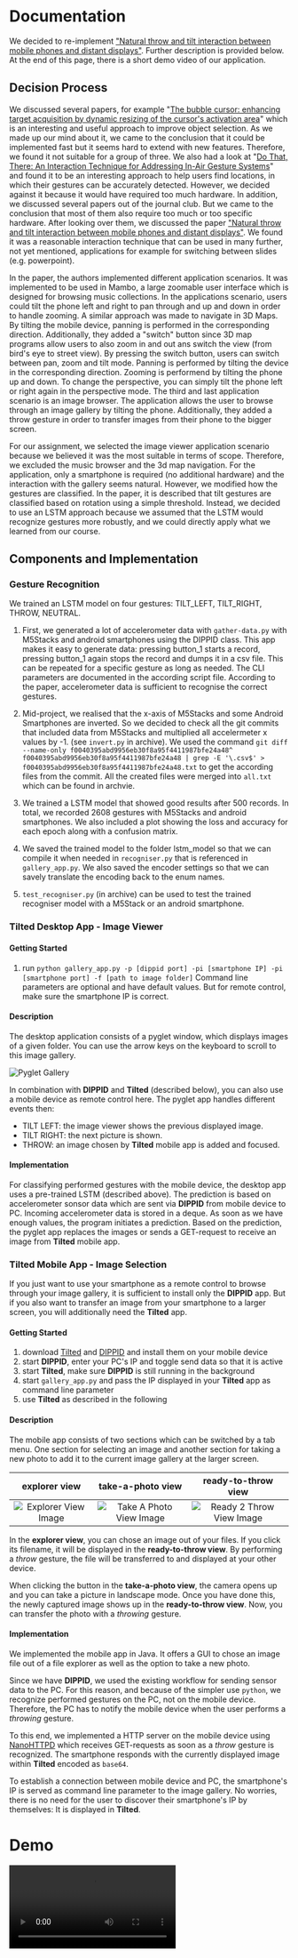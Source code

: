 # Documentation

We decided to re-implement ["Natural throw and tilt interaction between mobile phones and distant displays"](https://dl.acm.org/doi/abs/10.1145/1520340.1520467?casa_token=tPt_nNSHzxoAAAAA%3AvBnONUcn68lt9nj3HLlBOtkJKcMi-a-HIHsYxd4WW2xYXDjClwjj9KEan7ISVKCcHQQqxwkJwEN6). Further description is provided below. At the end of this page, there is a short demo video of our application.

## Decision Process

We discussed several papers, for example "[The bubble cursor: enhancing target acquisition by dynamic resizing of the cursor's activation area](https://dl.acm.org/doi/10.1145/1054972.1055012)" which is an interesting and useful approach to improve object selection. As we made up our mind about it, we came to the conclusion that it could be implemented fast but it seems hard to extend with new features. Therefore, we found it not suitable for a group of three. We also had a look at "[Do That, There: An Interaction Technique for Addressing In-Air Gesture Systems](https://dl.acm.org/doi/pdf/10.1145/2858036.2858308?casa_token=jvp6qJ-JEssAAAAA:dalVRdxJTv-Et4qW6Dnm54OhmG3Wp89oem-OwNhVaZwAD9aNIdPhtL1bv49zAnh7ZCxyOg-L1Q-l98M)" and found it to be an interesting approach to help users find locations, in which their gestures can be accurately detected. However, we decided against it because it would have required too much hardware. In addition, we discussed several papers out of the journal club. But we came to the conclusion that most of them also require too much or too specific hardware. After looking over them, we discussed the paper ["Natural throw and tilt interaction between mobile phones and distant displays"](https://dl.acm.org/doi/abs/10.1145/1520340.1520467?casa_token=tPt_nNSHzxoAAAAA%3AvBnONUcn68lt9nj3HLlBOtkJKcMi-a-HIHsYxd4WW2xYXDjClwjj9KEan7ISVKCcHQQqxwkJwEN6). We found it was a reasonable interaction technique that can be used in many further, not yet mentioned, applications for example for switching between slides (e.g. powerpoint).

In the paper, the authors implemented different application scenarios. It was implemented to be used in Mambo, a large zoomable user interface which is designed for browsing music collections. In the applications scenario, users could tilt the phone left and right to pan through and up and down in order to handle zooming. A similar approach was made to navigate in 3D Maps. By tilting the mobile device, panning is performed in the corresponding direction. Additionally, they added a "switch" button since 3D map programs allow users to also zoom in and out ans switch the view (from bird's eye to street view). By pressing the switch button, users can switch between pan, zoom and tilt mode. Panning is performed by tilting the device in the corresponding direction. Zooming is performend by tilting the phone up and down. To change the perspective, you can simply tilt the phone left or right again in the perspective mode. The third and last application scenario is an image browser. The application allows the user to browse through an image gallery by tilting the phone. Additionally, they added a throw gesture in order to transfer images from their phone to the bigger screen.

For our assignment, we selected the image viewer application scenario because we believed it was the most suitable in terms of scope. Therefore, we excluded the music browser and the 3d map navigation. For the application, only a smartphone is required (no additional hardware) and the interaction with the gallery seems natural.
However, we modified how the gestures are classified. In the paper, it is described that tilt gestures are classified based on rotation using a simple threshold. Instead, we decided to use an LSTM approach because we assumed that the LSTM would recognize gestures more robustly, and we could directly apply what we learned from our course.

## Components and Implementation

### Gesture Recognition

We trained an LSTM model on four gestures: TILT_LEFT, TILT_RIGHT, THROW, NEUTRAL.

1. First, we generated a lot of accelerometer data with `gather-data.py` with M5Stacks and android smartphones using the DIPPID class. This app makes it easy to generate data: pressing button_1 starts a record, pressing button_1 again stops the record and dumps it in a csv file. This can be repeated for a specific gesture as long as needed. The CLI parameters are documented in the according script file. According to the paper, accelerometer data is sufficient to recognise the correct gestures.

2. Mid-project, we realised that the x-axis of M5Stacks and some Android Smartphones are inverted. So we decided to check all the git commits that included data from M5Stacks and multiplied all accelermeter x values by -1. (see `invert.py` in archive). We used the command `git diff --name-only f0040395abd9956eb30f8a95f4411987bfe24a48^ f0040395abd9956eb30f8a95f4411987bfe24a48 | grep -E '\.csv$' > f0040395abd9956eb30f8a95f4411987bfe24a48.txt` to get the according files from the commit. All the created files were merged into `all.txt` which can be found in archvie.

3. We trained a LSTM model that showed good results after 500 records. In total, we recorded 2608 gestures with M5Stacks and android smartphones. We also included a plot showing the loss and accuracy for each epoch along with a confusion matrix.

4. We saved the trained model to the folder lstm_model so that we can compile it when needed in `recogniser.py` that is referenced in `gallery_app.py`. We also saved the encoder settings so that we can savely translate the encoding back to the enum names.

5. `test_recogniser.py` (in archive) can be used to test the trained recogniser model with a M5Stack or an android smartphone.

### Tilted Desktop App - Image Viewer

#### Getting Started

1. run `python gallery_app.py -p [dippid port] -pi [smartphone IP] -pi [smartphone port] -f [path to image folder]`
   Command line parameters are optional and have default values. But for remote control, make sure the smartphone IP is correct.

#### Description

The desktop application consists of a pyglet window, which displays images of a given folder. You can use the arrow keys on the keyboard to scroll to this image gallery.

![Pyglet Gallery](doc_images/screenshot_application.png)

In combination with **DIPPID** and **Tilted** (described below), you can also use a mobile device as remote control here. The pyglet app handles different events then:

- TILT LEFT: the image viewer shows the previous displayed image.
- TILT RIGHT: the next picture is shown.
- THROW: an image chosen by **Tilted** mobile app is added and focused.

#### Implementation

For classifying performed gestures with the mobile device, the desktop app uses a pre-trained LSTM (described above). The prediction is based on accelerometer sonsor data which are sent via **DIPPID** from mobile device to PC. Incoming accelerometer data is stored in a deque. As soon as we have enough values, the program initiates a prediction. Based on the prediction, the pyglet app replaces the images or sends a GET-request to receive an image from **Tilted** mobile app.

### Tilted Mobile App - Image Selection

If you just want to use your smartphone as a remote control to browse through your image gallery, it is sufficient to install only the **DIPPID** app. But if you also want to transfer an image from your smartphone to a larger screen, you will additionally need the **Tilted** app.

#### Getting Started

1. download [Tilted](tilted.apk) and [DIPPID](https://github.com/PDA-UR/DIPPID-android) and install them on your mobile device
2. start **DIPPID**, enter your PC's IP and toggle send data so that it is active
3. start **Tilted**, make sure **DIPPID** is still running in the background
4. start `gallery_app.py` and pass the IP displayed in your **Tilted** app as command line parameter
5. use **Tilted** as described in the following

#### Description

The mobile app consists of two sections which can be switched by a tab menu. One section for selecting an image and another section for taking a new photo to add it to the current image gallery at the larger screen.

|                     explorer view                      |                    take-a-photo view                     |                   ready-to-throw view                    |
| :----------------------------------------------------: | :------------------------------------------------------: | :------------------------------------------------------: |
| ![Explorer View Image](doc_images/mobile_explorer.png) | ![Take A Photo View Image](doc_images/mobile_camera.png) | ![Ready 2 Throw View Image](doc_images/mobile_throw.png) |

In the **explorer view**, you can chose an image out of your files. If you click its filename, it will be displayed in the **ready-to-throw view**. By performing a _throw_ gesture, the file will be transferred to and displayed at your other device.

When clicking the button in the **take-a-photo view**, the camera opens up and you can take a picture in landscape mode. Once you have done this, the newly captured image shows up in the **ready-to-throw view**. Now, you can transfer the photo with a _throwing_ gesture.

#### Implementation

We implemented the mobile app in Java. It offers a GUI to chose an image file out of a file explorer as well as the option to take a new photo.

Since we have **DIPPID**, we used the existing workflow for sending sensor data to the PC. For this reason, and because of the simpler use `python`, we recognize performed gestures on the PC, not on the mobile device. Therefore, the PC has to notify the mobile device when the user performs a _throwing_ gesture.

To this end, we implemented a HTTP server on the mobile device using [NanoHTTPD](https://github.com/NanoHttpd/nanohttpd) which receives GET-requests as soon as a _throw_ gesture is recognized. The smartphone responds with the currently displayed image within **Tilted** encoded as `base64`.

To establish a connection between mobile device and PC, the smartphone's IP is served as command line parameter to the image gallery. No worries, there is no need for the user to discover their smartphone's IP by themselves: It is displayed in **Tilted**.

# Demo

![Demo Video of Tilted](doc_images/Tilted_Demo.mp4)
